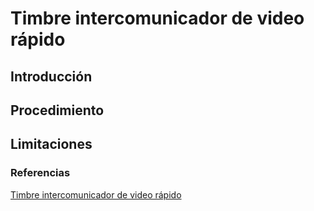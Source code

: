 # Timbre intercomunicador de video rápido 

## Introducción 

## Procedimiento 

## Limitaciones 

### Referencias 
[Timbre intercomunicador de video rápido](https://www.hackster.io/sneaky/fast-video-doorbell-intercom-on-raspberry-pi-63b063)
